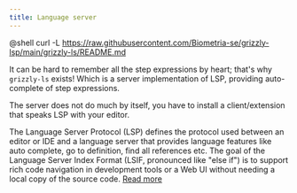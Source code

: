 ```yaml
---
title: Language server
---
```

@shell curl -L https://raw.githubusercontent.com/Biometria-se/grizzly-lsp/main/grizzly-ls/README.md

It can be hard to remember all the step expressions by heart; that's why `grizzly-ls` exists! Which is a server implementation of LSP, providing auto-complete of step expressions.

The server does not do much by itself, you have to install a client/extension that speaks LSP with your editor.

The Language Server Protocol (LSP) defines the protocol used between an editor or IDE and a language server that provides language 
features like auto complete, go to definition, find all references etc. The goal of the Language Server Index Format
(LSIF, pronounced like "else if") is to support rich code navigation in development tools or a Web UI without needing a local copy of
the source code. [Read more](https://microsoft.github.io/language-server-protocol/)

